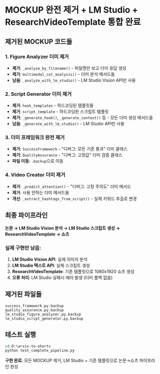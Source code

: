 # MOCKUP 완전 제거 + LM Studio + ResearchVideoTemplate 통합 완료

## 제거된 MOCKUP 코드들

### 1. Figure Analyzer 더미 제거
- **제거**: `_analyze_by_filename()` - 파일명만 보고 더미 응답 생성
- **제거**: `multimodal_cot_analysis()` - 더미 분석 메서드들
- **남음**: `_analyze_with_lm_studio()` - LM Studio Vision API만 사용

### 2. Script Generator 더미 제거
- **제거**: `hook_templates` - 하드코딩된 템플릿들
- **제거**: `script_template` - 하드코딩된 스크립트 템플릿
- **제거**: `_generate_hook()`, `_generate_context()` 등 - 모든 더미 생성 메서드들
- **남음**: `_generate_with_lm_studio()` - LM Studio API만 사용

### 3. 더미 프레임워크 완전 제거
- **제거**: `SuccessFramework` - "디버그: 모든 기준 통과" 더미 클래스
- **제거**: `QualityAssurance` - "디버그: 고정값" 더미 검증 클래스
- **파일 이동**: `.backup`으로 이동

### 4. Video Creator 더미 제거
- **제거**: `_predict_attention()` - "디버그: 고정 주의도" 더미 메서드
- **제거**: 사용 안하는 더미 메서드들
- **개선**: `_extract_hashtags_from_script()` - 실제 키워드 추출로 변경

## 최종 파이프라인

**논문 → LM Studio Vision 분석 → LM Studio 스크립트 생성 → ResearchVideoTemplate → 쇼츠**

### 실제 구현만 남음:
1. **LM Studio Vision API**: 실제 이미지 분석
2. **LM Studio 텍스트 API**: 실제 스크립트 생성
3. **ResearchVideoTemplate**: 기존 템플릿으로 1080x1920 쇼츠 생성
4. **오류 처리**: LM Studio 실패시 에러 발생 (더미 폴백 없음)

## 제거된 파일들
```
success_framework.py.backup
quality_assurance.py.backup
lm_studio_figure_analyzer.py.backup
lm_studio_script_generator.py.backup
```

## 테스트 실행
```cmd
cd D:\arxiv-to-shorts
python test_complete_pipeline.py
```

**구현 완료**: 모든 MOCKUP 제거, LM Studio + 기존 템플릿으로 논문→쇼츠 파이프라인 완성
